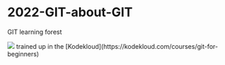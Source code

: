# 2022-GIT-about-GIT
GIT learning forest

<img src="https://github.com/deep-woods/Coding-Forest/blob/main/images/Badge%20-%20GIT%20for%20Beginners.png" />
trained up in the [Kodekloud](https://kodekloud.com/courses/git-for-beginners)
